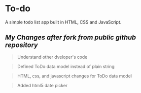 # To-do
A simple todo list app built in HTML, CSS and JavaScript.

## *My Changes after fork from public github repository*
> Understand other dveloper's code

> Defined ToDo data model instead of plain string

> HTML, css, and javascript changes for ToDo data model

> Added html5 date picker


